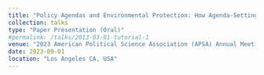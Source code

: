 ```yaml
---
title: "Policy Agendas and Environmental Protection: How Agenda-Setting Matters"
collection: talks
type: "Paper Presentation (Oral)"
#permalink: /talks/2013-03-01-tutorial-1
venue: "2023 American Political Science Association (APSA) Annual Meeting"
date: 2023-09-01
location: "Los Angeles CA, USA"
---
```


